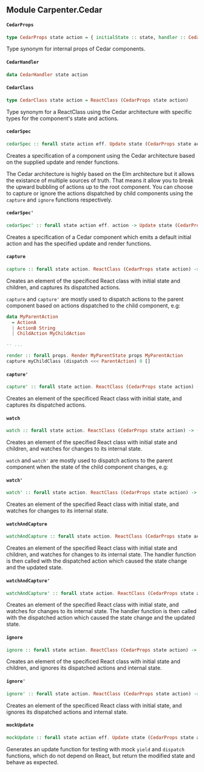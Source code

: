 ## Module Carpenter.Cedar

#### `CedarProps`

``` purescript
type CedarProps state action = { initialState :: state, handler :: CedarHandler state action }
```

Type synonym for internal props of Cedar components.

#### `CedarHandler`

``` purescript
data CedarHandler state action
```

#### `CedarClass`

``` purescript
type CedarClass state action = ReactClass (CedarProps state action)
```

Type synonym for a ReactClass using the Cedar architecture with specific
types for the component's state and actions.

#### `cedarSpec`

``` purescript
cedarSpec :: forall state action eff. Update state (CedarProps state action) action eff -> Render state (CedarProps state action) action -> ReactSpec (CedarProps state action) state eff
```

Creates a specification of a component using the Cedar architecture based
on the supplied update and render functions.

The Cedar architecture is highly based on the Elm architecture but it
allows the existance of multiple sources of truth. That means it allow you
to break the upward bubbling of actions up to the root component. You can
choose to capture or ignore the actions dispatched by child components
using the `capture` and `ignore` functions respectively.

#### `cedarSpec'`

``` purescript
cedarSpec' :: forall state action eff. action -> Update state (CedarProps state action) action eff -> Render state (CedarProps state action) action -> ReactSpec (CedarProps state action) state eff
```

Creates a specification of a Cedar component which emits a default initial
action and has the specified update and render functions.

#### `capture`

``` purescript
capture :: forall state action. ReactClass (CedarProps state action) -> (action -> EventHandler) -> state -> Array ReactElement -> ReactElement
```

Creates an element of the specificed React class with initial state
and children, and captures its dispatched actions.

`capture` and `capture'` are mostly used to dispatch actions to the parent
component based on actions dispatched to the child component, e.g:

```purescript
data MyParentAction
  = ActionA
  | ActionB String
  | ChildAction MyChildAction

-- ...

render :: forall props. Render MyParentState props MyParentAction
capture myChildClass (dispatch <<< ParentAction) 0 []
```

#### `capture'`

``` purescript
capture' :: forall state action. ReactClass (CedarProps state action) -> (action -> EventHandler) -> state -> ReactElement
```

Creates an element of the specificed React class with initial state,
and captures its dispatched actions.

#### `watch`

``` purescript
watch :: forall state action. ReactClass (CedarProps state action) -> (state -> EventHandler) -> state -> Array ReactElement -> ReactElement
```

Creates an element of the specified React class with initial state
and children, and watches for changes to its internal state.

`watch` and `watch'` are mostly used to dispatch actions to the parent
component when the state of the child component changes, e.g:

#### `watch'`

``` purescript
watch' :: forall state action. ReactClass (CedarProps state action) -> (state -> EventHandler) -> state -> ReactElement
```

Creates an element of the specified React class with initial state,
and watches for changes to its internal state.

#### `watchAndCapture`

``` purescript
watchAndCapture :: forall state action. ReactClass (CedarProps state action) -> (action -> state -> EventHandler) -> state -> Array ReactElement -> ReactElement
```

Creates an element of the specified React class with initial state
and children, and watches for changes to its internal state.
The handler function is then called with the dispatched action which
caused the state change and the updated state.

#### `watchAndCapture'`

``` purescript
watchAndCapture' :: forall state action. ReactClass (CedarProps state action) -> (action -> state -> EventHandler) -> state -> ReactElement
```

Creates an element of the specified React class with initial state,
and watches for changes to its internal state.
The handler function is then called with the dispatched action which
caused the state change and the updated state.

#### `ignore`

``` purescript
ignore :: forall state action. ReactClass (CedarProps state action) -> state -> Array ReactElement -> ReactElement
```

Creates an element of the specificed React class with initial state
and children, and ignores its dispatched actions and internal state.

#### `ignore'`

``` purescript
ignore' :: forall state action. ReactClass (CedarProps state action) -> state -> ReactElement
```

Creates an element of the specificed React class with initial state,
and ignores its dispatched actions and internal state.

#### `mockUpdate`

``` purescript
mockUpdate :: forall state action eff. Update state (CedarProps state action) action eff -> action -> state -> Aff eff state
```

Generates an update function for testing with mock `yield` and `dispatch`
functions, which do not depend on React, but return the modified state and
behave as expected.


